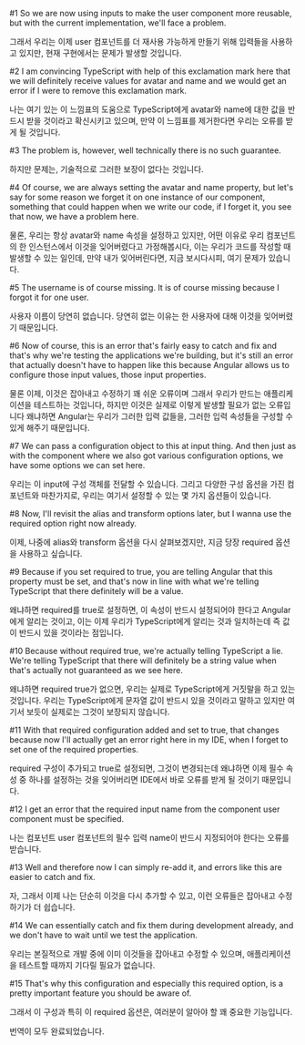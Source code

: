 #1
So we are now using inputs
to make the user component more reusable,
but with the current implementation,
we'll face a problem.

그래서 우리는 이제 user 컴포넌트를
더 재사용 가능하게 만들기 위해
입력들을 사용하고 있지만,
현재 구현에서는 문제가 발생할 것입니다.

#2
I am convincing TypeScript
with help of this exclamation mark here
that we will definitely receive values
for avatar and name
and we would get an error
if I were to remove this exclamation mark.

나는 여기 있는 이 느낌표의 도움으로
TypeScript에게
avatar와 name에 대한 값을
반드시 받을 것이라고 확신시키고 있으며,
만약 이 느낌표를 제거한다면
우리는 오류를 받게 될 것입니다.

#3
The problem is,
however,
well technically there is no such guarantee.

하지만
문제는,
기술적으로 그러한 보장이 없다는 것입니다.

#4
Of course,
we are always setting the avatar
and name property,
but let's say for some reason we forget it
on one instance of our component,
something that could happen
when we write our code,
if I forget it,
you see that now,
we have a problem here.

물론,
우리는 항상 avatar와
name 속성을 설정하고 있지만,
어떤 이유로 우리 컴포넌트의
한 인스턴스에서 이것을 잊어버렸다고 가정해봅시다,
이는 우리가 코드를 작성할 때
발생할 수 있는 일인데,
만약 내가 잊어버린다면,
지금 보시다시피,
여기 문제가 있습니다.

#5
The username is of course missing.
It is of course missing
because I forgot it for one user.

사용자 이름이 당연히 없습니다.
당연히 없는 이유는
한 사용자에 대해 이것을 잊어버렸기 때문입니다.

#6
Now of course,
this is an error
that's fairly easy to catch and fix
and that's why we're testing
the applications we're building,
but it's still an error
that actually doesn't have to happen like this
because Angular allows us
to configure those input values,
those input properties.

물론 이제,
이것은 잡아내고 수정하기
꽤 쉬운 오류이며
그래서 우리가 만드는
애플리케이션을 테스트하는 것입니다,
하지만 이것은 실제로
이렇게 발생할 필요가 없는 오류입니다
왜냐하면 Angular는 우리가
그러한 입력 값들을,
그러한 입력 속성들을 구성할 수 있게 해주기 때문입니다.

#7
We can pass a configuration object
to this at input thing.
And then just as with the component
where we also got various configuration options,
we have some options we can set here.

우리는 이 input에
구성 객체를 전달할 수 있습니다.
그리고 다양한 구성 옵션을 가진
컴포넌트와 마찬가지로,
우리는 여기서 설정할 수 있는 몇 가지 옵션들이 있습니다.

#8
Now, I'll revisit the alias
and transform options later,
but I wanna use the required option
right now already.

이제, 나중에 alias와
transform 옵션을 다시 살펴보겠지만,
지금 당장 required 옵션을
사용하고 싶습니다.

#9
Because if you set required to true,
you are telling Angular
that this property must be set,
and that's now in line
with what we're telling TypeScript
that there definitely will be a value.

왜냐하면 required를 true로 설정하면,
이 속성이 반드시 설정되어야 한다고
Angular에게 알리는 것이고,
이는 이제 우리가 TypeScript에게 알리는 것과
일치하는데
즉 값이 반드시 있을 것이라는 점입니다.

#10
Because without required true,
we're actually telling TypeScript a lie.
We're telling TypeScript
that there will definitely be a string value
when that's actually not guaranteed
as we see here.

왜냐하면 required true가 없으면,
우리는 실제로 TypeScript에게 거짓말을 하고 있는 것입니다.
우리는 TypeScript에게
문자열 값이 반드시 있을 것이라고 말하고 있지만
여기서 보듯이 실제로는
그것이 보장되지 않습니다.

#11
With that required configuration added
and set to true,
that changes because now
I'll actually get an error right here in my IDE,
when I forget to set one
of the required properties.

required 구성이 추가되고
true로 설정되면,
그것이 변경되는데 왜냐하면 이제
필수 속성 중 하나를 설정하는 것을 잊어버리면
IDE에서 바로 오류를
받게 될 것이기 때문입니다.

#12
I get an error
that the required input name
from the component user component
must be specified.

나는 컴포넌트 user 컴포넌트의
필수 입력 name이
반드시 지정되어야 한다는
오류를 받습니다.

#13
Well and therefore now
I can simply re-add it,
and errors like this are easier
to catch and fix.

자, 그래서 이제
나는 단순히 이것을 다시 추가할 수 있고,
이런 오류들은 잡아내고
수정하기가 더 쉽습니다.

#14
We can essentially catch and fix them
during development already,
and we don't have to wait
until we test the application.

우리는 본질적으로 개발 중에
이미 이것들을 잡아내고 수정할 수 있으며,
애플리케이션을 테스트할 때까지
기다릴 필요가 없습니다.

#15
That's why this configuration
and especially this required option,
is a pretty important feature
you should be aware of.

그래서 이 구성과
특히 이 required 옵션은,
여러분이 알아야 할
꽤 중요한 기능입니다.

번역이 모두 완료되었습니다.
